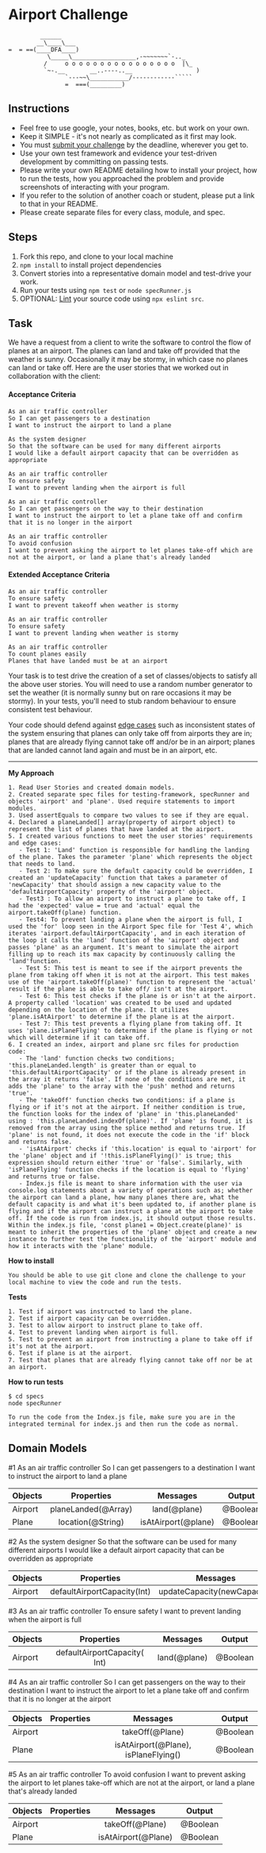 Airport Challenge
=================

```
         ______
        __\____\___
=  = ==(____DFA____)
           \_____\__________________,-~~~~~~~`-.._
          /     o o o o o o o o o o o o o o o o  |\_
          `~-.__       __..----..__                  )
                `---~~\___________/------------`````
                =  ===(_________)

```

Instructions
---------

* Feel free to use google, your notes, books, etc. but work on your own.
* Keep it SIMPLE - it's not nearly as complicated as it first may look.
* You must [submit your challenge](https://airtable.com/shrUGm2T8TYCFAmjN) by the deadline, wherever you get to.
* Use your own test framework and evidence your test-driven development by committing on passing tests.
* Please write your own README detailing how to install your project, how to run the tests, how you approached the problem and provide screenshots of interacting with your program.
* If you refer to the solution of another coach or student, please put a link to that in your README.
* Please create separate files for every class, module, and spec.

Steps
-------

1. Fork this repo, and clone to your local machine
2. `npm install` to install project dependencies
3. Convert stories into a representative domain model and test-drive your work.
4. Run your tests using `npm test` or `node specRunner.js`
5. OPTIONAL: [Lint](https://eslint.org/docs/user-guide/getting-started) your source code using `npx eslint src`.

Task
-----

We have a request from a client to write the software to control the flow of planes at an airport. The planes can land and take off provided that the weather is sunny. Occasionally it may be stormy, in which case no planes can land or take off.  Here are the user stories that we worked out in collaboration with the client:

#### Acceptance Criteria
```
As an air traffic controller
So I can get passengers to a destination
I want to instruct the airport to land a plane

As the system designer
So that the software can be used for many different airports
I would like a default airport capacity that can be overridden as appropriate

As an air traffic controller
To ensure safety
I want to prevent landing when the airport is full

As an air traffic controller
So I can get passengers on the way to their destination
I want to instruct the airport to let a plane take off and confirm that it is no longer in the airport

As an air traffic controller
To avoid confusion
I want to prevent asking the airport to let planes take-off which are not at the airport, or land a plane that's already landed
```

#### Extended Acceptance Criteria
```
As an air traffic controller
To ensure safety
I want to prevent takeoff when weather is stormy

As an air traffic controller
To ensure safety
I want to prevent landing when weather is stormy

As an air traffic controller
To count planes easily
Planes that have landed must be at an airport
```

Your task is to test drive the creation of a set of classes/objects to satisfy all the above user stories. You will need to use a random number generator to set the weather (it is normally sunny but on rare occasions it may be stormy). In your tests, you'll need to stub random behaviour to ensure consistent test behaviour.

Your code should defend against [edge cases](http://programmers.stackexchange.com/questions/125587/what-are-the-difference-between-an-edge-case-a-corner-case-a-base-case-and-a-b) such as inconsistent states of the system ensuring that planes can only take off from airports they are in; planes that are already flying cannot take off and/or be in an airport; planes that are landed cannot land again and must be in an airport, etc.

****
**My Approach**
```
1. Read User Stories and created domain models.
2. Created separate spec files for testing-framework, specRunner and objects 'airport' and 'plane'. Used require statements to import modules.
3. Used assertEquals to compare two values to see if they are equal.
4. Declared a planeLanded[] array(property of airport object) to represent the list of planes that have landed at the airport. 
5. I created various functions to meet the user stories' requirements and edge cases:
   - Test 1: 'Land' function is responsible for handling the landing of the plane. Takes the parameter 'plane' which represents the object that needs to land. 
   - Test 2: To make sure the default capacity could be overridden, I created an 'updateCapacity' function that takes a parameter of 'newCapacity' that should assign a new capacity value to the 'defaultAirportCapacity' property of the 'airport' object. 
   - Test3 : To allow an airport to instruct a plane to take off, I had the 'expected' value = true and 'actual' equal the airport.takeOff(plane) function. 
   - Test4: To prevent landing a plane when the airport is full, I used the 'for' loop seen in the Airport Spec file for 'Test 4', which iterates 'airport.defaultAirportCapacity', and in each iteration of the loop it calls the 'land' function of the 'airport' object and passes 'plane' as an argument. It's meant to simulate the airport filling up to reach its max capacity by continuously calling the 'land'function.
   - Test 5: This test is meant to see if the airport prevents the plane from taking off when it is not at the airport. This test makes use of the 'airport.takeOff(plane)' function to represent the 'actual' result if the plane is able to take off/ isn't at the airport. 
   - Test 6: This test checks if the plane is or isn't at the airport. A property called 'location' was created to be used and updated depending on the location of the plane. It utilizes 'plane.isAtAirport' to determine if the plane is at the airport.
   - Test 7: This test prevents a flying plane from taking off. It uses 'plane.isPlaneFlying' to determine if the plane is flying or not which will determine if it can take off.
6. I created an index, airport and plane src files for production code:
   - The 'land' function checks two conditions; 'this.planeLanded.length' is greater than or equal to 'this.defaultAirportCapacity' or if the plane is already present in the array it returns 'false'. If none of the conditions are met, it adds the 'plane' to the array with the 'push' method and returns 'true'.
   - The 'takeOff' function checks two conditions: if a plane is flying or if it's not at the airport. If neither condition is true, the function looks for the index of 'plane' in 'this.planeLanded' using : 'this.planeLanded.indexOf(plane)'. If 'plane' is found, it is removed from the array using the splice method and returns true. If 'plane' is not found, it does not execute the code in the 'if' block and returns false.
   - 'isAtAirport' checks if 'this.location' is equal to 'airport' for the 'plane' object and if '!this.isPlaneFlying()' is true; this expression should return either 'true' or 'false'. Similarly, with 'isPlaneFlying' function checks if the location is equal to 'flying' and returns true or false. 
   - Index.js file is meant to share information with the user via console.log statements about a variety of operations such as; whether the airport can land a plane, how many planes there are, what the default capacity is and what it's been updated to, if another plane is flying and if the airport can instruct a plane at the airport to take off. If the code is run from index.js, it should output those results. Within the index.js file, 'const plane1 = Object.create(plane)' is meant to inherit the properties of the 'plane' object and create a new instance to further test the functionality of the 'airport' module and how it interacts with the 'plane' module.
```
**How to install**
```
You should be able to use git clone and clone the challenge to your local machine to view the code and run the tests.

```
**Tests**
```
1. Test if airport was instructed to land the plane.
2. Test if airport capacity can be overridden.
3. Test to allow airport to instruct plane to take off.
4. Test to prevent landing when airport is full.
5. Test to prevent an airport from instructing a plane to take off if it's not at the airport.
6. Test if plane is at the airport.
7. Test that planes that are already flying cannot take off nor be at an airport.

```
**How to run tests**
```
$ cd specs
node specRunner

To run the code from the Index.js file, make sure you are in the integrated terminal for index.js and then run the code as normal.

```
**Domain Models**
---------
 #1 As an air traffic controller
    So I can get passengers to a destination
    I want to instruct the airport to land a plane

|   Objects	 |     Properties	         |            Messages	              | Output   |
|  --------- | :-------------------:   | :----------------------------------:| :-------:|
|   Airport  | planeLanded(@Array)     |        land(@plane)                 | @Boolean |
|   Plane    | location(@String)       |  isAtAirport(@plane)                | @Boolean |
   

#2 As the system designer
   So that the software can be used for many different airports
   I would like a default airport capacity that can be overridden as appropriate

|  Objects	 |     Properties	             |       Messages	            | Output   |
|  --------- |:--------------------------: |:-------------------------: |:-------: |
|   Airport  | defaultAirportCapacity(Int) | updateCapacity(newCapacity)| @Int     |

#3 As an air traffic controller
   To ensure safety
   I want to prevent landing when the airport is full

|  Objects	 |     Properties	               |         Messages	        | Output   |
|  --------- |:----------------------------: | :------------------------: |:--------:|
|   Airport  |  defaultAirportCapacity( Int) |       land(@plane)         | @Boolean |
                                             
#4 As an air traffic controller
   So I can get passengers on the way to their destination
   I want to instruct the airport to let a plane take off and confirm that it is no longer at the airport

|   Objects	 |     Properties	             |       Messages	                         | Output   |
|  --------- |   :-----------------------: | :--------------------------------------:|:--------:|
|  Airport   |                             |     takeOff(@Plane)                     | @Boolean |
|  Plane     |  	                         |     isAtAirport(@Plane), isPlaneFlying()| @Boolean |
         
#5 As an air traffic controller
   To avoid confusion
   I want to prevent asking the airport to let planes take-off which are not at the airport, or land a plane that's already landed

| Objects	 |     Properties	             |       Messages	            | Output   |
|  --------- |:---------------------------:| :-------------------------:|:--------:|
|  Airport   |                             |     takeOff(@Plane)        | @Boolean |
|  Plane     |  	                         |     isAtAirport(@Plane)    | @Boolean |

